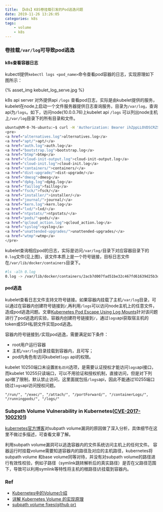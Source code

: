 ```yaml
---
title: 【k8s】K8S卷挂载引发的Pod逃逸问题
date: 2019-11-26 13:26:05
categories: k8s
tags:
    - volume
    - k8s
---
```


### 卷挂载`/var/log`可导致pod逃逸

#### k8s查看容器日志

kubectl提供`kebectl logs <pod_name>`命令查看pod容器的日志，实现原理如下图所示：

{% asset_img kebulet_log_serve.jpg %}

k8s api server 对外提供api `/logs` 查看pod日志，实际是由kubelet提供的服务，kubelet在node上启动一个文件服务器提供日志查询服务，目录为`/var/log`，查询api为`/logs`。如下，访问node(10.0.0.76)上kubelet api `/logs` 可以列出node主机上`/var/log`目录下的所有目录和文件。

```bash
ubuntu@VM-0-76-ubuntu:~$ curl -H 'Authorization: Bearer ihZppLLOVDSCRZS1zFPSwSLHk5odz8zg' -k https://10.0.0.76:10250/logs/
<pre>
<a href="alternatives.log">alternatives.log</a>
<a href="apt/">apt/</a>
<a href="auth.log">auth.log</a>
<a href="bootstrap.log">bootstrap.log</a>
<a href="btmp">btmp</a>
<a href="cloud-init-output.log">cloud-init-output.log</a>
<a href="cloud-init.log">cloud-init.log</a>
<a href="containers/">containers/</a>
<a href="dist-upgrade/">dist-upgrade/</a>
<a href="dmesg">dmesg</a>
<a href="dpkg.log">dpkg.log</a>
<a href="faillog">faillog</a>
<a href="fsck/">fsck/</a>
<a href="installer/">installer/</a>
<a href="journal/">journal/</a>
<a href="kern.log">kern.log</a>
<a href="lxd/">lxd/</a>
<a href="ntpstats/">ntpstats/</a>
<a href="pods/">pods/</a>
<a href="qcloud_action.log">qcloud_action.log</a>
<a href="syslog">syslog</a>
<a href="unattended-upgrades/">unattended-upgrades/</a>
<a href="wtmp">wtmp</a>
</pre>
```

kubelet查询相应pod的日志，实际是访问`/var/log/`目录下对应容器目录下的`0.log`文件(见上图)，该文件本质上是一个符号链接，目标日志文件在`/var/lib/docker/containers`目录下。

```bash
#ls -alh 0.log
0.log -> /var/lib/docker/containers/2acb7d007fad51be32c467fd61639d25b3d04918b26a535735f4fb547d6e1b9d/2acb7d007fad51be32c467fd61639d25b3d04918b26a535735f4fb547d6e1b9d-json.log
```

#### pod逃逸

kubelet查看日志文件支持文符号链接。如果容器内挂载了主机`/var/log`目录，可以通过在容器内创建符号链接到`/`,再利用`/logs`可以访问node主机上的任意文件，造成pod逃逸问题。文章[Kubernetes Pod Escape Using Log Mounts](https://blog.aquasec.com/kubernetes-security-pod-escape-log-mounts)针对该问题进行了pod逃逸的实验，容器内创建符号链接到`/`，通过`logs`api获取宿主机的token或SSH私钥文件实现pod逃逸。

容器内符号链接到`/`实现pod逃逸，需要满足如下条件：

* root用户运行容器
* 主机`/var/log`目录挂载到容器内，且可写；
* pod内角色有访问kubelet`logs` api的权限。

kubelet 10250端口未设置`匿名访问`选项，是需要认证授权才能访问`logs`api接口，而kubelet 10255只读端口，可以不用验证和授权机制，直接访问，但是对下列api做了限制，默认禁止访问，这里面就包括`/logs`api，因此不能通过10255端口绕过`logs`api访问授权问题。

```
"/run/", "/exec/", "/attach/", "/portForward/", "/containerLogs/", "/runningpods/", "/logs/"
```

### Subpath Volume Vulnerability in Kubernetes([CVE-2017-1002101](https://github.com/kubernetes/kubernetes/issues/60813))

[kubernetes官方博客](https://kubernetes.io/blog/2018/04/04/fixing-subpath-volume-vulnerability/)对subpath volume漏洞的原因做了深入分析，具体细节在这里不做过多描述，可查看文章了解。

利用subpath volume漏洞可以逃逸容器内的文件系统访问主机上的任何文件。 容器运行时挂载volume需要知道容器内的路径及对应的主机路径，kubernetes将subpath volume 和base volume同等对待，并没有对subpath volume的路径进行有效性校验，例如子路径（symlink跳转解析后的真实路径）是否在父路径范围下，导致可以利用symlink等特性将主机的根路径(**/**)挂载到容器内。

### Ref

* [Kubernetes中的Volume介绍](https://jimmysong.io/posts/kubernetes-volumes-introduction/)
* [详解 Kubernetes Volume 的实现原理](https://draveness.me/kubernetes-volume)
* [subpath volume fixes(github pr)](https://github.com/kubernetes/kubernetes/pull/61044/files)

